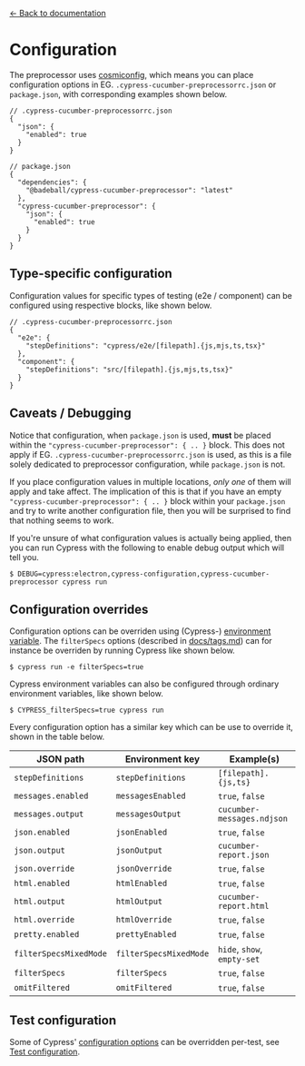 [← Back to documentation](readme.md)

# Configuration

The preprocessor uses [cosmiconfig](https://github.com/davidtheclark/cosmiconfig), which means you can place configuration options in EG. `.cypress-cucumber-preprocessorrc.json` or `package.json`, with corresponding examples shown below.

```
// .cypress-cucumber-preprocessorrc.json
{
  "json": {
    "enabled": true
  }
}
```

```
// package.json
{
  "dependencies": {
    "@badeball/cypress-cucumber-preprocessor": "latest"
  },
  "cypress-cucumber-preprocessor": {
    "json": {
      "enabled": true
    }
  }
}
```

## Type-specific configuration

Configuration values for specific types of testing (e2e / component) can be configured using respective blocks, like shown below.

```
// .cypress-cucumber-preprocessorrc.json
{
  "e2e": {
    "stepDefinitions": "cypress/e2e/[filepath].{js,mjs,ts,tsx}"
  },
  "component": {
    "stepDefinitions": "src/[filepath].{js,mjs,ts,tsx}"
  }
}
```

## Caveats / Debugging

Notice that configuration, when `package.json` is used, **must** be placed within the `"cypress-cucumber-preprocessor": { .. }` block. This does not apply if EG. `.cypress-cucumber-preprocessorrc.json` is used, as this is a file solely dedicated to preprocessor configuration, while `package.json` is not.

If you place configuration values in multiple locations, *only one* of them will apply and take affect. The implication of this is that if you have an empty `"cypress-cucumber-preprocessor": { .. }` block within your `package.json` and try to write another configuration file, then you will be surprised to find that nothing seems to work.

If you're unsure of what configuration values is actually being applied, then you can run Cypress with the following to enable debug output which will tell you.

```
$ DEBUG=cypress:electron,cypress-configuration,cypress-cucumber-preprocessor cypress run
```

## Configuration overrides

Configuration options can be overriden using (Cypress-) [environment variable](https://docs.cypress.io/guides/guides/environment-variables). The `filterSpecs` options (described in [docs/tags.md](tags.md)) can for instance be overriden by running Cypress like shown below.

```
$ cypress run -e filterSpecs=true
```

Cypress environment variables can also be configured through ordinary environment variables, like shown below.

```
$ CYPRESS_filterSpecs=true cypress run
```

Every configuration option has a similar key which can be use to override it, shown in the table below.

| JSON path              | Environment key        | Example(s)                               |
|------------------------|------------------------|------------------------------------------|
| `stepDefinitions`      | `stepDefinitions`      | `[filepath].{js,ts}`                     |
| `messages.enabled`     | `messagesEnabled`      | `true`, `false`                          |
| `messages.output`      | `messagesOutput`       | `cucumber-messages.ndjson`               |
| `json.enabled`         | `jsonEnabled`          | `true`, `false`                          |
| `json.output`          | `jsonOutput`           | `cucumber-report.json`                   |
| `json.override`        | `jsonOverride`         | `true`, `false`                          |
| `html.enabled`         | `htmlEnabled`          | `true`, `false`                          |
| `html.output`          | `htmlOutput`           | `cucumber-report.html`                   |
| `html.override`        | `htmlOverride`         | `true`, `false`                          |
| `pretty.enabled`       | `prettyEnabled`        | `true`, `false`                          |
| `filterSpecsMixedMode` | `filterSpecsMixedMode` | `hide`, `show`, `empty-set`              |
| `filterSpecs`          | `filterSpecs`          | `true`, `false`                          |
| `omitFiltered`         | `omitFiltered`         | `true`, `false`                          |

## Test configuration

Some of Cypress' [configuration options](https://docs.cypress.io/guides/references/configuration) can be overridden per-test, see [Test configuration](test-configuration.md).
